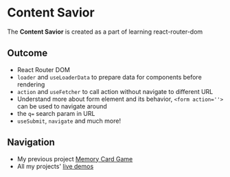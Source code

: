 # Content Savior

The **Content Savior** is created as a part of learning react-router-dom

## Outcome

- React Router DOM
- `loader` and `useLoaderData` to prepare data for components before rendering
- `action` and `useFetcher` to call action without navigate to different URL
- Understand more about form element and its behavior, `<form action=''>` can be used to navigate around
- the `q=` search param in URL
- `useSubmit`, `navigate` and much more!

## Navigation

- My previous project [Memory Card Game](https://github.com/minhhoccode111/memory-card-top)
- All my projects' [live demos](https://github.com/minhhoccode111/all-projects-live-demos)

